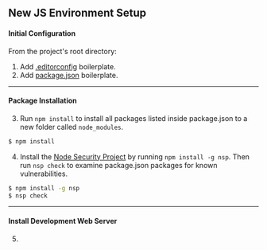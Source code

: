 ## New JS Environment Setup

#### Initial Configuration
From the project's root directory:

1. Add [.editorconfig](.editorconfig) boilerplate.  
2. Add [package.json](package.json) boilerplate.

---
#### Package Installation

3. Run `npm install` to install all packages listed inside package.json to a new folder called `node_modules`.
```bash
$ npm install
```
4. Install the [Node Security Project](https://www.npmjs.com/package/nsp) by running `npm install -g nsp`. Then run `nsp check` to examine package.json packages for known vulnerabilities.
```bash
$ npm install -g nsp
$ nsp check
```

---
#### Install Development Web Server

5. 
